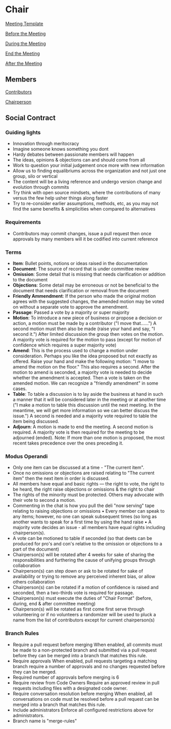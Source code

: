 # Chair

[Meeting Template](meetingTemplate.md)

[Before the Meeting](beforeMeeting.md)

[During the Meeting](duringMeeting.md)

[End the Meeting](endMeeting.md)

[After the Meeting](afterMeeting.md)

## Members
[Contributors](contributors.md)

[Chairperson](chairperson.md)

## Social Contract

### Guiding lights
* Innovation through meritocracy
* Imagine someone knows something you dont
* Hardy debates between passionate members will happen
* The ideas, opinions & objections can and should come from all
* Work to question your initial judgement once more with new information
* Allow us to finding equalibriums across the organization and not just one group, silo or vertical
* The content will be a living reference and undergo version change and evolution through commits
* Try think with open source mindsets, where the contributions of many versus the few help usher things along faster
* Try to re-consider earlier assumptions, methods, etc, as you may not find the same benefits & simplicities when compared to alternatives

### Requirements ###
* Contributors may commit changes, issue a pull request then once approvals by many members will it be codified into current reference

### Terms
* **Item**: Bullet points, notions or ideas raised in the documentation
* **Document**: The source of record that is under committee review
* **Omission**: Some detail that is missing that needs clarification or addition to the document
* **Objections**: Some detail may be erroneous or not be beneficial to the document that needs clarification or removal from the document
* **Friendly Ammendment**: If the person who made the original motion agrees with the suggested changes, 
the amended motion may be voted on without a separate vote to approve the amendment.
* **Passage**: Passed a vote by a majority or super majority
* **Motion**: To introduce a new piece of business or propose a decision or action, a motion must be
made by a contributor ("I move that......") A second motion must then also be made (raise your
hand and say, "I second it.") After limited discussion the group then votes on the motion. A
majority vote is required for the motion to pass (except for motion of confidence which requires a super majority vote)
* **Amend**: This is the process used to change a motion under consideration. Perhaps you like the idea
proposed but not exactly as offered. Raise your hand and make the following motion: "I move to
amend the motion on the floor." This also requires a second. After the motion to amend is seconded,
a majority vote is needed to decide whether the amendment is accepted. Then a vote is taken on the
amended motion. We can recognize a "friendly amendment" in some cases.
* **Table**: To table a discussion is to lay aside the business at hand in such a manner that it will be
considered later in the meeting or at another time ("I make a motion to table this discussion until the
next meeting. In the meantime, we will get more information so we can better discuss the issue.") A
second is needed and a majority vote required to table the item being discussed.
* **Adjourn**: A motion is made to end the meeting. A second motion is required. A majority vote is
then required for the meeting to be adjourned (ended).
Note: If more than one motion is proposed, the most recent takes precedence over the ones preceding it.

### Modus Operandi
* Only one item can be discussed at a time - "The current item". 
* Once no omissions or objections are raised relating to "The current item" then the next item in order is discussed.
* All members have equal and basic rights — the right to vote, the right to be heard, the right raise objections or omissions & the right to chair
* The rights of the minority must be protected.  Others may advocate with their vote to second a motion.
* Commenting in the chat is how you pull the deli "now serving" tape relating to raising objections or omissions
• Every member can speak to any items; however, no one can speak subsequent times (so long as another wants to speak for a first time by using the hand raise
• A majority vote decides an issue - all members have equal rights including chairperson(s).
* A vote can be motioned to table if seconded (so that deets can be produced for pro's and con's relative to the omission or objections to a part of the document) 
* Chairperson(s) will be rotated after 4 weeks for sake of sharing the responsibilities and furthering the cause of unifying groups through collaboration
* Chairperson(s) can step down or ask to be rotated for sake of availability or trying to remove any perceived inherent bias, or allow others collaboration
* Chairperson(s) can be rotated if a motion of confidence is raised and seconded, then a two-thirds vote is required for passage.
* Chairperson(s) must execute the duties of "Chair Format" (before, during, end & after committee meeting)
* Chairperson(s) will be rotated as first come first serve through volunteering or if no volunteers a randomizer will be used to pluck a name from the list of contributors except for current chairperson(s)

### Branch Rules
* Require a pull request before merging
When enabled, all commits must be made to a non-protected branch and submitted via a pull request before they can be merged into a branch that matches this rule.
* Require approvals
When enabled, pull requests targeting a matching branch require a number of approvals and no changes requested before they can be merged.
* Required number of approvals before merging is 6
* Require review from Code Owners
Require an approved review in pull requests including files with a designated code owner.
* Require conversation resolution before merging
When enabled, all conversations on code must be resolved before a pull request can be merged into a branch that matches this rule.
* Include administrators
Enforce all configured restrictions above for administrators.
* Branch name is "merge-rules"
